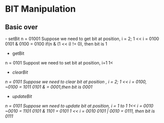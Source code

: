# BIT Manipulation

## Basic over
<p color = 'red'>
- setBit
 	n = 01001
	Suppose we need to get bit at position, i = 2;
		1 << i = 0100
		0101 & 0100 = 0100
		if(n & (1 << i) != 0), then bit is 1
</p>

- getBit
<p color = 'blue'>
n = 0101
	Suppost we need to set bit at position, i=1
		1<<i = 0010
		n | 1<<pos , then bit is 0111
</p>


- clearBit
<p color = 'green'>
	n = 0101
	Suppose we need to clear bit at position , i = 2;
		1 << i = 0100,
		~0100 = 1011 
		0101 &  = 0001,then bit is 0001
</p>

- updateBit
<p color = 'yellow'>
n = 0101
	Suppose wn need to update bit at position, i = 1 to 1
		1<< i = 0010
		~0010 = 1101
		0101 & 1101 = 0101
		1 << i = 0010
		0101 | 0010 = 0111, then bit is 0111
</p>
